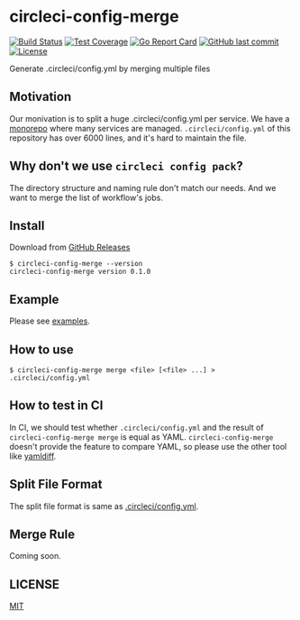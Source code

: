 # circleci-config-merge

[![Build Status](https://github.com/suzuki-shunsuke/circleci-config-merge/workflows/CI/badge.svg)](https://github.com/suzuki-shunsuke/circleci-config-merge/actions)
[![Test Coverage](https://api.codeclimate.com/v1/badges/b34ffd9a1198b2952d46/test_coverage)](https://codeclimate.com/github/suzuki-shunsuke/circleci-config-merge/test_coverage)
[![Go Report Card](https://goreportcard.com/badge/github.com/suzuki-shunsuke/circleci-config-merge)](https://goreportcard.com/report/github.com/suzuki-shunsuke/circleci-config-merge)
[![GitHub last commit](https://img.shields.io/github/last-commit/suzuki-shunsuke/circleci-config-merge.svg)](https://github.com/suzuki-shunsuke/circleci-config-merge)
[![License](http://img.shields.io/badge/license-mit-blue.svg?style=flat-square)](https://raw.githubusercontent.com/suzuki-shunsuke/circleci-config-merge/master/LICENSE)

Generate .circleci/config.yml by merging multiple files

## Motivation

Our monivation is to split a huge .circleci/config.yml per service.
We have a [monorepo](https://en.wikipedia.org/wiki/Monorepo) where many services are managed.
`.circleci/config.yml` of this repository has over 6000 lines, and it's hard to maintain the file.

## Why don't we use `circleci config pack`?

The directory structure and naming rule don't match our needs.
And we want to merge the list of workflow's jobs.

## Install

Download from [GitHub Releases](https://github.com/suzuki-shunsuke/circleci-config-merge/releases)

```
$ circleci-config-merge --version
circleci-config-merge version 0.1.0
```

## Example

Please see [examples](examples).

## How to use

```
$ circleci-config-merge merge <file> [<file> ...] > .circleci/config.yml
```

## How to test in CI

In CI, we should test whether `.circleci/config.yml` and the result of `circleci-config-merge merge` is equal as YAML.
`circleci-config-merge` doesn't provide the feature to compare YAML, so please use the other tool like [yamldiff](https://github.com/sahilm/yamldiff).

## Split File Format

The split file format is same as [.circleci/config.yml](https://circleci.com/docs/2.0/configuration-reference/).

## Merge Rule

Coming soon.

## LICENSE

[MIT](LICENSE)
